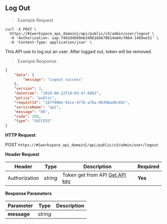 ## Log Out

> Example Request

```shell
curl -X POST \
  https://#{workspace_api_domain}/api/public/v3/admin/user/logout \
  -H 'Authorization: uap-7442d4b99eb349b1bb678614e64cf064-1405ee51' \
  -H 'Content-Type: application/json' \
```

This API use to log out an user. After logged out, token will be removed.

> Example Response

```json
{
    "data": {
        "message": "Logout success"
    },
    "version": 3,
    "datetime": "2018-06-22T19:03:47.686Z",
    "policy": "public",
    "requestId": "187f008e-92ce-4f7b-a7ba-00308ad0c69c",
    "serviceName": "api",
    "message": "OK",
    "code": 200,
    "type": "SUCCESS"
}
```

**HTTP Request**

<span class="post-button"> POST </span>
```https://#{workspace_api_domain}/api/public/v3/admin/user/logout```

**Header Request**

| Header   | Type   | Description                              | Required |
|-------------|--------|---------------------------------------|---------|
| Authorization | *string* |Token get from API [Get API key](#get-api-key) | **Yes** |



**Response Parameters**

| Parameter   | Type   | Description |
|-------------|--------|-------------------------|
| **message** | *string* | |


